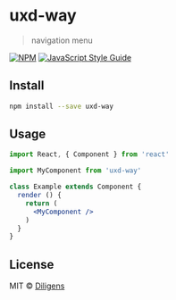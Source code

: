 # uxd-way

> navigation menu

[![NPM](https://img.shields.io/npm/v/uxd-way.svg)](https://www.npmjs.com/package/uxd-way) [![JavaScript Style Guide](https://img.shields.io/badge/code_style-standard-brightgreen.svg)](https://standardjs.com)

## Install

```bash
npm install --save uxd-way
```

## Usage

```jsx
import React, { Component } from 'react'

import MyComponent from 'uxd-way'

class Example extends Component {
  render () {
    return (
      <MyComponent />
    )
  }
}
```

## License

MIT © [Diligens](https://github.com/Diligens)
